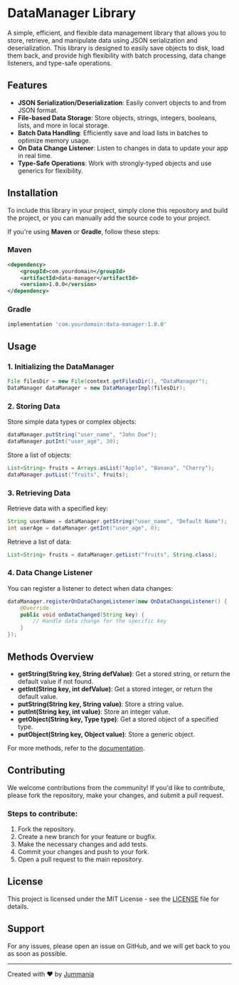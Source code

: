# DataManager Library

A simple, efficient, and flexible data management library that allows you to store, retrieve, and manipulate data using JSON serialization and deserialization. This library is designed to easily save objects to disk, load them back, and provide high flexibility with batch processing, data change listeners, and type-safe operations.

## Features

- **JSON Serialization/Deserialization**: Easily convert objects to and from JSON format.
- **File-based Data Storage**: Store objects, strings, integers, booleans, lists, and more in local storage.
- **Batch Data Handling**: Efficiently save and load lists in batches to optimize memory usage.
- **On Data Change Listener**: Listen to changes in data to update your app in real time.
- **Type-Safe Operations**: Work with strongly-typed objects and use generics for flexibility.

## Installation

To include this library in your project, simply clone this repository and build the project, or you can manually add the source code to your project.

If you're using **Maven** or **Gradle**, follow these steps:

### Maven

```xml
<dependency>
    <groupId>com.yourdomain</groupId>
    <artifactId>data-manager</artifactId>
    <version>1.0.0</version>
</dependency>
```

### Gradle

```groovy
implementation 'com.yourdomain:data-manager:1.0.0'
```

## Usage

### 1. Initializing the DataManager

```java
File filesDir = new File(context.getFilesDir(), "DataManager");
DataManager dataManager = new DataManagerImpl(filesDir);
```

### 2. Storing Data

Store simple data types or complex objects:

```java
dataManager.putString("user_name", "John Doe");
dataManager.putInt("user_age", 30);
```

Store a list of objects:

```java
List<String> fruits = Arrays.asList("Apple", "Banana", "Cherry");
dataManager.putList("fruits", fruits);
```

### 3. Retrieving Data

Retrieve data with a specified key:

```java
String userName = dataManager.getString("user_name", "Default Name");
int userAge = dataManager.getInt("user_age", 0);
```

Retrieve a list of data:

```java
List<String> fruits = dataManager.getList("fruits", String.class);
```

### 4. Data Change Listener

You can register a listener to detect when data changes:

```java
dataManager.registerOnDataChangeListener(new OnDataChangeListener() {
    @Override
    public void onDataChanged(String key) {
        // Handle data change for the specific key
    }
});
```

## Methods Overview

- **getString(String key, String defValue)**: Get a stored string, or return the default value if not found.
- **getInt(String key, int defValue)**: Get a stored integer, or return the default value.
- **putString(String key, String value)**: Store a string value.
- **putInt(String key, int value)**: Store an integer value.
- **getObject(String key, Type type)**: Get a stored object of a specified type.
- **putObject(String key, Object value)**: Store a generic object.

For more methods, refer to the [documentation](#).

## Contributing

We welcome contributions from the community! If you'd like to contribute, please fork the repository, make your changes, and submit a pull request.

### Steps to contribute:

1. Fork the repository.
2. Create a new branch for your feature or bugfix.
3. Make the necessary changes and add tests.
4. Commit your changes and push to your fork.
5. Open a pull request to the main repository.

## License

This project is licensed under the MIT License - see the [LICENSE](LICENSE) file for details.

## Support

For any issues, please open an issue on GitHub, and we will get back to you as soon as possible.

---

Created with ❤️ by [Jummania](https://github.com/yourusername)
